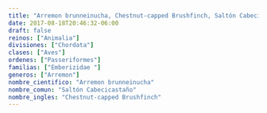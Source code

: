 ```yaml
---
title: "Arremon brunneinucha, Chestnut-capped Brushfinch, Saltón Cabecicastaño"
date: 2017-08-18T20:46:32-06:00
draft: false
reinos: ["Animalia"]
divisiones: ["Chordata"]
clases: ["Aves"]
ordenes: ["Passeriformes"]
familias: ["Emberizidae "]
generos: ["Arremon"]
nombre_cientifico: "Arremon brunneinucha"
nombre_comun: "Saltón Cabecicastaño"
nombre_ingles: "Chestnut-capped Brushfinch"
---
```

